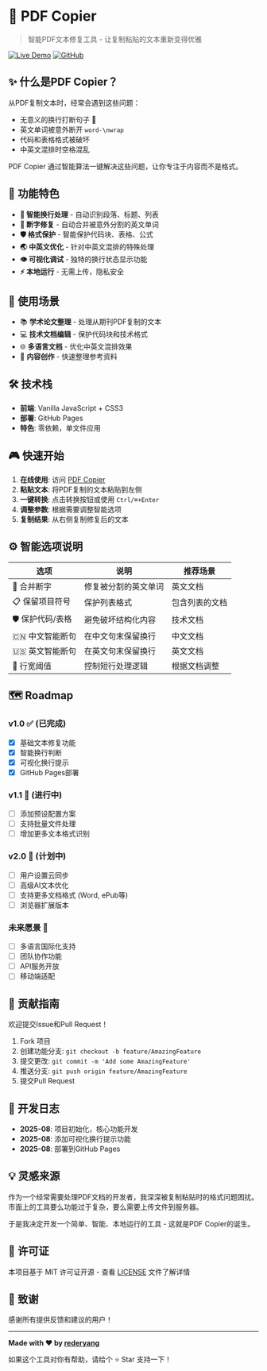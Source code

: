 # 📄 PDF Copier

> 智能PDF文本修复工具 - 让复制粘贴的文本重新变得优雅

[![Live Demo](https://img.shields.io/badge/Live-Demo-brightgreen?style=for-the-badge)](https://rederyang.github.io/pdf-copier)
[![GitHub](https://img.shields.io/badge/GitHub-Repository-blue?style=for-the-badge&logo=github)](https://github.com/rederyang/pdf-copier)

## ✨ 什么是PDF Copier？

从PDF复制文本时，经常会遇到这些问题：
- 无意义的换行打断句子 😤
- 英文单词被意外断开 `word-\nwrap`
- 代码和表格格式被破坏
- 中英文混排时空格混乱

PDF Copier 通过智能算法一键解决这些问题，让你专注于内容而不是格式。

## 🚀 功能特色

- **🧠 智能换行处理** - 自动识别段落、标题、列表
- **🔧 断字修复** - 自动合并被意外分割的英文单词  
- **🛡️ 格式保护** - 智能保护代码块、表格、公式
- **🌏 中英文优化** - 针对中英文混排的特殊处理
- **👁️ 可视化调试** - 独特的换行状态显示功能
- **⚡ 本地运行** - 无需上传，隐私安全

## 🎯 使用场景

- 📚 **学术论文整理** - 处理从期刊PDF复制的文本
- 💻 **技术文档编辑** - 保护代码块和技术格式
- 🌐 **多语言文档** - 优化中英文混排效果
- 📝 **内容创作** - 快速整理参考资料

## 🛠️ 技术栈

- **前端**: Vanilla JavaScript + CSS3
- **部署**: GitHub Pages
- **特色**: 零依赖，单文件应用

## 🎮 快速开始

1. **在线使用**: 访问 [PDF Copier](https://rederyang.github.io/pdf-copier)
2. **粘贴文本**: 将PDF复制的文本粘贴到左侧
3. **一键转换**: 点击转换按钮或使用 `Ctrl/⌘+Enter`
4. **调整参数**: 根据需要调整智能选项
5. **复制结果**: 从右侧复制修复后的文本

## ⚙️ 智能选项说明

| 选项 | 说明 | 推荐场景 |
|------|------|----------|
| 🔗 合并断字 | 修复被分割的英文单词 | 英文文档 |
| 📋 保留项目符号 | 保护列表格式 | 包含列表的文档 |
| 🛡️ 保护代码/表格 | 避免破坏结构化内容 | 技术文档 |
| 🇨🇳 中文智能断句 | 在中文句末保留换行 | 中文文档 |
| 🇺🇸 英文智能断句 | 在英文句末保留换行 | 英文文档 |
| 📏 行宽阈值 | 控制短行处理逻辑 | 根据文档调整 |

## 🗺️ Roadmap

### v1.0 ✅ (已完成)
- [x] 基础文本修复功能
- [x] 智能换行判断
- [x] 可视化换行提示
- [x] GitHub Pages部署

### v1.1 🚧 (进行中)
- [ ] 添加预设配置方案
- [ ] 支持批量文件处理
- [ ] 增加更多文本格式识别

### v2.0 🎯 (计划中)
- [ ] 用户设置云同步
- [ ] 高级AI文本优化
- [ ] 支持更多文档格式 (Word, ePub等)
- [ ] 浏览器扩展版本

### 未来愿景 🌟
- [ ] 多语言国际化支持
- [ ] 团队协作功能
- [ ] API服务开放
- [ ] 移动端适配

## 🤝 贡献指南

欢迎提交Issue和Pull Request！

1. Fork 项目
2. 创建功能分支: `git checkout -b feature/AmazingFeature`
3. 提交更改: `git commit -m 'Add some AmazingFeature'`
4. 推送分支: `git push origin feature/AmazingFeature`
5. 提交Pull Request

## 📝 开发日志

- **2025-08**: 项目初始化，核心功能开发
- **2025-08**: 添加可视化换行提示功能
- **2025-08**: 部署到GitHub Pages

## 💡 灵感来源

作为一个经常需要处理PDF文档的开发者，我深深被复制粘贴时的格式问题困扰。市面上的工具要么功能过于复杂，要么需要上传文件到服务器。

于是我决定开发一个简单、智能、本地运行的工具 - 这就是PDF Copier的诞生。

## 📄 许可证

本项目基于 MIT 许可证开源 - 查看 [LICENSE](LICENSE) 文件了解详情

## 🙏 致谢

感谢所有提供反馈和建议的用户！

---

**Made with ❤️ by [rederyang](https://github.com/rederyang)**

如果这个工具对你有帮助，请给个 ⭐ Star 支持一下！
